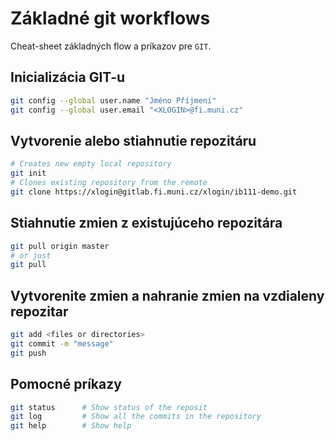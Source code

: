 # Základné git workflows

Cheat-sheet základných flow a príkazov pre `GIT`.

## Inicializácia GIT-u

```bash
git config --global user.name "Jméno Příjmení"
git config --global user.email "<XLOGIN>@fi.muni.cz"
```

## Vytvorenie alebo stiahnutie repozitáru

```bash
# Creates new empty local repository
git init 
# Clones existing repository from the remote
git clone https://xlogin@gitlab.fi.muni.cz/xlogin/ib111-demo.git
```

## Stiahnutie zmien z existujúceho repozitára

```bash
git pull origin master
# or just 
git pull
```

## Vytvorenite zmien a nahranie zmien na vzdialeny repozitar

```bash
git add <files or directories>
git commit -m "message"
git push
```

## Pomocné príkazy

```bash
git status      # Show status of the reposit
git log         # Show all the commits in the repository
git help        # Show help
```
